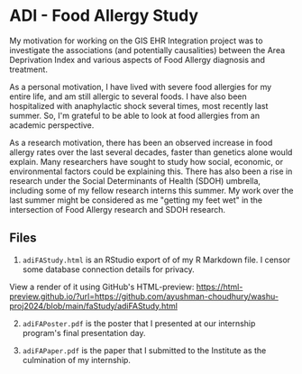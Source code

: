 # ADI - Food Allergy Study

My motivation for working on the GIS EHR Integration project was to investigate the associations (and potentially causalities) between the Area Deprivation Index and various aspects of Food Allergy diagnosis and treatment. 

As a personal motivation, I have lived with severe food allergies for my entire life, and am still allergic to several foods. I have also been hospitalized with anaphylactic shock several times, most recently last summer. So, I'm grateful to be able to look at food allergies from an academic perspective.

As a research motivation, there has been an observed increase in food allergy rates over the last several decades, faster than genetics alone would explain. Many researchers have sought to study how social, economic, or environmental factors could be explaining this. There has also been a rise in research under the Social Determinants of Health (SDOH) umbrella, including some of my fellow research interns this summer. My work over the last summer might be considered as me "getting my feet wet" in the intersection of Food Allergy research and SDOH research.

## Files
1. `adiFAStudy.html` is an RStudio export of of my R Markdown file. I censor some database connection details for privacy. 

View a render of it using GitHub's HTML-preview: https://html-preview.github.io/?url=https://github.com/ayushman-choudhury/washu-proj2024/blob/main/faStudy/adiFAStudy.html

2. `adiFAPoster.pdf` is the poster that I presented at our internship program's final presentation day.

3. `adiFAPaper.pdf` is the paper that I submitted to the Institute as the culmination of my internship. 